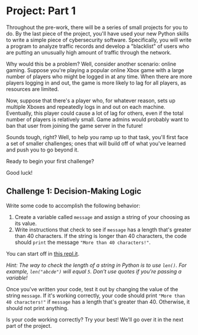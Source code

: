 # Project: Part 1

Throughout the pre-work, there will be a series of small projects for you to do. By the last piece of the project, you'll have used your new Python skills to write a simple piece of cybersecurity software. Specifically, you will write a program to analyze traffic records and develop a "blacklist" of users who are putting an unusually high amount of traffic through the network.

Why would this be a problem? Well, consider another scenario: online gaming. Suppose you're playing a popular online Xbox game with a large number of players who might be logged in at any time. When there are more players logging in and out, the game is more likely to lag for all players, as resources are limited.

Now, suppose that there's a player who, for whatever reason, sets up multiple Xboxes and repeatedly logs in and out on each machine. Eventually, this player could cause a lot of lag for others, even if the total number of players is relatively small. Game admins would probably want to ban that user from joining the game server in the future!

Sounds tough, right? Well, to help you ramp up to that task, you'll first face a set of smaller challenges; ones that will build off of what you've learned and push you to go beyond it.

Ready to begin your first challenge?

Good luck!

## Challenge 1: Decision-Making Logic

Write some code to accomplish the following behavior:
1) Create a variable called `message` and assign a string of your choosing as its value.
2) Write instructions that check to see if `message` has a length that's greater than 40 characters. If the string is longer than 40 characters, the code should `print` the message `"More than 40 characters!"`.

You can start off in [this repl.it](https://repl.it/@SuperTernary/cybersecurity-project-1).

_Hint: The way to check the length of a string in Python is to use `len()`. For example, `len("abcde")` will equal `5`. Don't use quotes if you're passing a variable!_

Once you've written your code, test it out by changing the value of the string `message`. If it's working correctly, your code should print `"More than 40 characters!"` if `message` has a length that's greater than 40. Otherwise, it should not print anything.

Is your code working correctly? Try your best! We'll go over it in the next part of the project.

<!--
### Solution code:
```python
message = "this is a message"
if len(message) > 40:               # Check if the length of `message` is greater than 40 characters.
  print "More than 40 characters!"  # If it is, print some text.
```
-->
